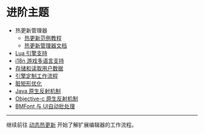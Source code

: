 # 进阶主题

- 热更新管理器
  - [热更新范例教程](hot-update.md)
  - [热更新管理器文档](assets-manager.md)
- [Lua 引擎支持](build-to-lua.md)
- [i18n 游戏多语言支持](i18n.md)
- [存储和读取用户数据](data-storage.md)
- [引擎定制工作流程](engine-customization.md)
- [脏矩形优化](dirty-region.md)
- [Java 原生反射机制](java-reflection.md)
- [Objective-c 原生反射机制](oc-reflection.md)
- [BMFont 与 UI自动批处理](ui-auto-batch.md)

<hr>

继续前往 [动态热更新](hot-update.md) 开始了解扩展编辑器的工作流程。
